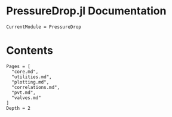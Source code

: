 # PressureDrop.jl Documentation

```@meta
CurrentModule = PressureDrop
```

# Contents

```@contents
Pages = [
  "core.md",
  "utilities.md",
  "plotting.md",
  "correlations.md",
  "pvt.md",
  "valves.md"
]
Depth = 2
```
